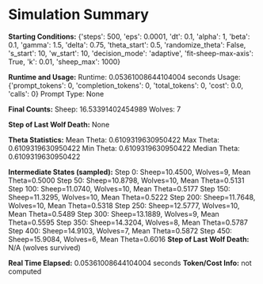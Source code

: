 # Simulation Summary

**Starting Conditions:**
{'steps': 500, 'eps': 0.0001, 'dt': 0.1, 'alpha': 1, 'beta': 0.1, 'gamma': 1.5, 'delta': 0.75, 'theta_start': 0.5, 'randomize_theta': False, 's_start': 10, 'w_start': 10, 'decision_mode': 'adaptive', 'fit-sheep-max-axis': True, 'k': 0.01, 'sheep_max': 1000}

**Runtime and Usage:**
Runtime: 0.05361008644104004 seconds
Usage: {'prompt_tokens': 0, 'completion_tokens': 0, 'total_tokens': 0, 'cost': 0.0, 'calls': 0}
Prompt Type: None

**Final Counts:**
Sheep: 16.53391402454989
Wolves: 7

**Step of Last Wolf Death:**
None

**Theta Statistics:**
Mean Theta: 0.6109319630950422
Max Theta: 0.6109319630950422
Min Theta: 0.6109319630950422
Median Theta: 0.6109319630950422

**Intermediate States (sampled):**
Step 0: Sheep=10.4500, Wolves=9, Mean Theta=0.5000
Step 50: Sheep=10.8798, Wolves=10, Mean Theta=0.5131
Step 100: Sheep=11.0740, Wolves=10, Mean Theta=0.5177
Step 150: Sheep=11.3295, Wolves=10, Mean Theta=0.5222
Step 200: Sheep=11.7648, Wolves=10, Mean Theta=0.5318
Step 250: Sheep=12.5777, Wolves=10, Mean Theta=0.5489
Step 300: Sheep=13.1889, Wolves=9, Mean Theta=0.5595
Step 350: Sheep=14.3204, Wolves=8, Mean Theta=0.5787
Step 400: Sheep=14.9103, Wolves=7, Mean Theta=0.5872
Step 450: Sheep=15.9084, Wolves=6, Mean Theta=0.6016
**Step of Last Wolf Death:** N/A (wolves survived)

**Real Time Elapsed:** 0.05361008644104004 seconds
**Token/Cost Info:** not computed
